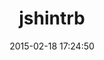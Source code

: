 ---
layout: post
title:  "jshintrb"
repo:   "stereobooster/jshintrb"
date:   2015-02-18 17:24:50
gemurl: https://github.com/stereobooster/jshintrb
---